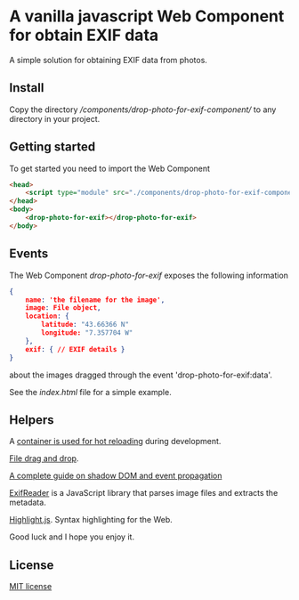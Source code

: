 # A vanilla javascript Web Component for obtain EXIF data

A simple solution for obtaining EXIF data from photos.

## Install

Copy the directory */components/drop-photo-for-exif-component/* to any directory in your project.

## Getting started

To get started you need to import the Web Component

```html
<head>
    <script type="module" src="./components/drop-photo-for-exif-component/drop-photo-for-exif.js"></script>
</head>
<body>
    <drop-photo-for-exif></drop-photo-for-exif>
</body>
```

## Events

The Web Component *drop-photo-for-exif* exposes the following information

```json
{
    name: 'the filename for the image',
    image: File object,
    location: {
        latitude: "43.66366 N"
        longitude: "7.357704 W"
    },
    exif: { // EXIF details }
}
```

about the images dragged through the event 'drop-photo-for-exif:data'.

See the _index.html_ file for a simple example.

## Helpers

A [container is used for hot reloading](https://github.com/migupl/hot-reloading-container) during development.

[File drag and drop](https://developer.mozilla.org/en-US/docs/Web/API/HTML_Drag_and_Drop_API/File_drag_and_drop).

[A complete guide on shadow DOM and event propagation](https://pm.dartus.fr/blog/a-complete-guide-on-shadow-dom-and-event-propagation/)

[ExifReader](https://github.com/mattiasw/ExifReader) is a JavaScript library that parses image files and extracts the metadata.

[Highlight.js](https://highlightjs.org/). Syntax highlighting for the Web.

Good luck and I hope you enjoy it.

## License

[MIT license](http://www.opensource.org/licenses/mit-license.php)